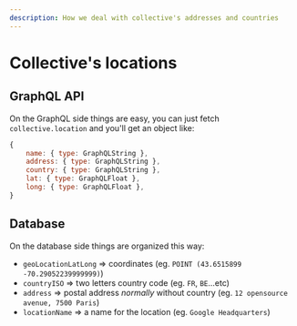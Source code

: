 ```yaml
---
description: How we deal with collective's addresses and countries
---
```


# Collective's locations

## GraphQL API

On the GraphQL side things are easy, you can just fetch `collective.location` and you'll get an object like:

```javascript
{
    name: { type: GraphQLString },
    address: { type: GraphQLString },
    country: { type: GraphQLString },
    lat: { type: GraphQLFloat },
    long: { type: GraphQLFloat },
}
```

## Database

On the database side things are organized this way:

* `geoLocationLatLong` =&gt; coordinates \(eg. `POINT (43.6515899 -70.29052239999999)`\)
* `countryISO` =&gt; two letters country code \(eg. `FR`, `BE`...etc\)
* `address` =&gt; postal address _normally_ without country \(eg. `12 opensource avenue, 7500 Paris`\) 
* `locationName` =&gt; a name for the location \(eg. `Google Headquarters`\)


